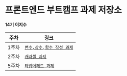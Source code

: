 # 프론트엔드 부트캠프 과제 저장소

**14기 이지수**


| 주차 | 링크 |
| --- | --- |
| 1주차 | [`변수,상수,함수 작성 과제`](./md/week1-retrospect.md) |
| 2주차 | [`캐러셀 과제`](./md/week2-retrospect.md) |
| 5주차 | [`타입어헤드 과제`](./md/week4-retrospect.md) |
